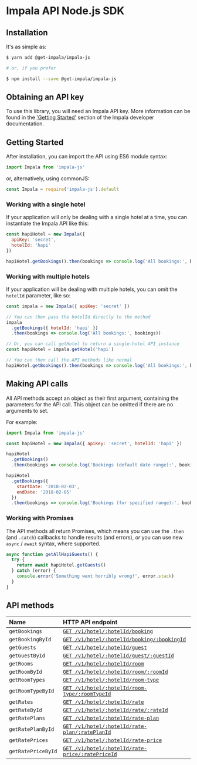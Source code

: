# Impala API Node.js SDK

## Installation

It's as simple as:

```bash
$ yarn add @get-impala/impala-js

# or, if you prefer

$ npm install --save @get-impala/impala-js
```

## Obtaining an API key

To use this library, you will need an Impala API key. More information can be
found in the ['Getting Started'][getting-started] section of the Impala developer documentation.

## Getting Started

After installation, you can import the API using ES6 module syntax:

```js
import Impala from 'impala-js'
```

or, alternatively, using commonJS:

```js
const Impala = require('impala-js').default
```

### Working with a single hotel

If your application will only be dealing with a single hotel at a time,
you can instantiate the Impala API like this:

```js
const hapiHotel = new Impala({
  apiKey: 'secret',
  hotelId: 'hapi'
})

hapiHotel.getBookings().then(bookings => console.log('All bookings:', bookings))
```

### Working with multiple hotels

If your application will be dealing with multiple hotels, you can omit the `hotelId`
parameter, like so:

```js
const impala = new Impala({ apiKey: 'secret' })

// You can then pass the hotelId directly to the method
impala
  .getBookings({ hotelId: 'hapi' })
  .then(bookings => console.log('All bookings:', bookings))

// Or, you can call getHotel to return a single-hotel API instance
const hapiHotel = impala.getHotel('hapi')

// You can then call the API methods like normal
hapiHotel.getBookings().then(bookings => console.log('All bookings:', bookings))
```

## Making API calls

All API methods accept an object as their first argument, containing the parameters for the API call. This object can be omitted if there are no arguments to set.

For example:

```js
import Impala from 'impala-js'

const hapiHotel = new Impala({ apiKey: 'secret', hotelId: 'hapi' })

hapiHotel
  .getBookings()
  .then(bookings => console.log('Bookings (default date range):', bookings))

hapiHotel
  .getBookings({
    startDate: '2018-02-03',
    endDate: '2018-02-05'
  })
  .then(bookings => console.log('Bookings (for specified range):', bookings))
```

### Working with Promises

The API methods all return Promises, which means you can use the `.then` (and `.catch`) callbacks to handle results (and errors), _or_ you can use new `async` / `await` syntax, where supported.

```js
async function getAllHapiGuests() {
  try {
    return await hapiHotel.getGuests()
  } catch (error) {
    console.error('Something went horribly wrong!', error.stack)
  }
}
```

## API methods

| Name               | HTTP API endpoint                                                  |
|:-------------------|:-------------------------------------------------------------------|
| `getBookings`      | [`GET /v1/hotel/:hotelId/booking`][type-booking]                   |
| `getBookingById`   | [`GET /v1/hotel/:hotelId/booking/:bookingId`][type-booking]        |
| `getGuests`        | [`GET /v1/hotel/:hotelId/guest`][type-guest]                       |
| `getGuestById`     | [`GET /v1/hotel/:hotelId/guest/:guestId`][type-guest]              |
| `getRooms`         | [`GET /v1/hotel/:hotelId/room`][type-room]                         |
| `getRoomById`      | [`GET /v1/hotel/:hotelId/room/:roomId`][type-room]                 |
| `getRoomTypes`     | [`GET /v1/hotel/:hotelId/room-type`][type-roomtype]                |
| `getRoomTypeById`  | [`GET /v1/hotel/:hotelId/room-type/:roomTypeId`][type-roomtype]    |
| `getRates`         | [`GET /v1/hotel/:hotelId/rate`][type-rate]                         |
| `getRateById`      | [`GET /v1/hotel/:hotelId/rate/:rateId`][type-rate]                 |
| `getRatePlans`     | [`GET /v1/hotel/:hotelId/rate-plan`][type-rateplan]                |
| `getRatePlanById`  | [`GET /v1/hotel/:hotelId/rate-plan/:ratePlanId`][type-rateplan]    |
| `getRatePrices`    | [`GET /v1/hotel/:hotelId/rate-price`][type-rateprice]              |
| `getRatePriceById` | [`GET /v1/hotel/:hotelId/rate-price/:ratePriceId`][type-rateprice] |

[getting-started]: https://docs.getimpala.com/#getting-started
[type-booking]: https://docs.getimpala.com/#booking
[type-guest]: https://docs.getimpala.com/#guest
[type-room]: https://docs.getimpala.com/#room
[type-roomtype]: https://docs.getimpala.com/#room-type
[type-rate]: https://docs.getimpala.com/#rate
[type-rateplan]: https://docs.getimpala.com/#rate-plan
[type-rateprice]: https://docs.getimpala.com/#rate-price
